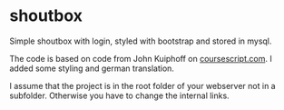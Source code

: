 shoutbox
=========

Simple shoutbox with login, styled with bootstrap and stored in mysql.

The code is based on code from John Kuiphoff on [coursescript.com](http://coursescript.com/calendar.php?course=6). I added some styling and german translation.

I assume that the project  is in the root folder of your webserver not in a subfolder. Otherwise you have to change the internal links.


